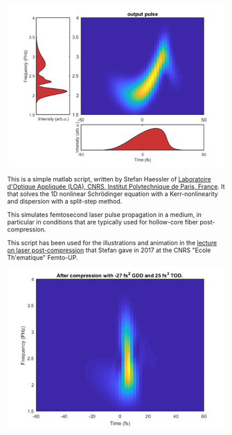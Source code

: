 <div style="text-align: center;">
<img src="/docs/output_spectrogram.png" alt="An output spectrogram supporting a 3.5-fs laser pulse." width="500"/>
</div>

This is a simple matlab script, written by Stefan Haessler of [Laboratoire d'Optique Appliquée (LOA), CNRS, Institut Polytechnique de Paris, France](https://loa.ensta-paris.fr/research/pco-research-group/). It that solves the 1D nonlinear Schrödinger equation with a Kerr-nonlinearity and dispersion with a split-step method.

This simulates femtosecond laser pulse propagation in a medium, in particular in conditions that are typically used for hollow-core fiber post-compression.

This script has been used for the illustrations and animation in the [lecture on laser post-compression](https://ilm.univ-lyon1.fr/images/ILM/Equipe_05/Femto_UP/Stefan_HAESSLER_FemtoUP_2017.mp4) that Stefan gave in 2017 at the CNRS "Ecole Th\'ematique" Femto-UP.

<div style="text-align: center;">
<img src="/docs/compressed_spectrogram.png" alt="An spectrogram of a compressed 3.5-fs laser pulse." width="500"/>
</div>
